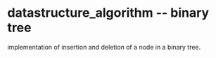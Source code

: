 # datastructure_algorithm -- binary tree

implementation of insertion and deletion of a node in a binary tree.
